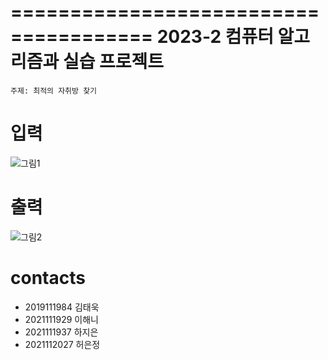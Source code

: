 ======================================
2023-2 컴퓨터 알고리즘과 실습 프로젝트
=======================================
``주제: 최적의 자취방 찾기``
<br>

입력
============
![그림1](https://github.com/eundeang/CSE-algorithmProject/assets/127061738/aaed6f44-5db6-477f-bd3d-be01794c61e3)

출력
============
![그림2](https://github.com/eundeang/CSE-algorithmProject/assets/127061738/31925032-3457-4070-bb30-7f35311cc42f)

contacts
============
- 2019111984 김태욱<br>
- 2021111929 이해니<br>
- 2021111937 하지은<br>
- 2021112027 허은정 



